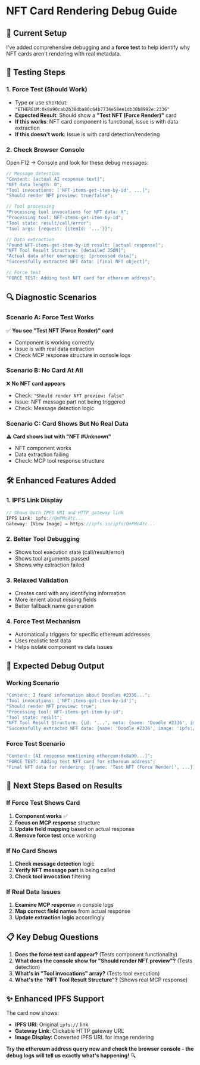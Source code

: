 # NFT Card Rendering Debug Guide

## 🎯 **Current Setup**

I've added comprehensive debugging and a **force test** to help identify why NFT cards aren't rendering with real metadata.

## 🧪 **Testing Steps**

### **1. Force Test (Should Work)**

- Type or use shortcut: `"ETHEREUM:0x8a90cab2b38dba80c64b7734e58ee1db38b8992e:2336"`
- **Expected Result**: Should show a **"Test NFT (Force Render)"** card
- **If this works**: NFT card component is functional, issue is with data extraction
- **If this doesn't work**: Issue is with card detection/rendering

### **2. Check Browser Console**

Open F12 → Console and look for these debug messages:

```javascript
// Message detection
"Content: [actual AI response text]";
"NFT data length: 0";
"Tool invocations: ['NFT-items-get-item-by-id', ...]";
"Should render NFT preview: true/false";

// Tool processing
"Processing tool invocations for NFT data: X";
"Processing tool: NFT-items-get-item-by-id";
"Tool state: result/call/error";
"Tool args: {request: {itemId: '...'}}";

// Data extraction
"Found NFT-items-get-item-by-id result: [actual response]";
"NFT Tool Result Structure: [detailed JSON]";
"Actual data after unwrapping: [processed data]";
"Successfully extracted NFT data: [final NFT object]";

// Force test
"FORCE TEST: Adding test NFT card for ethereum address";
```

## 🔍 **Diagnostic Scenarios**

### **Scenario A: Force Test Works**

✅ **You see "Test NFT (Force Render)" card**

- Component is working correctly
- Issue is with real data extraction
- Check MCP response structure in console logs

### **Scenario B: No Card At All**

❌ **No NFT card appears**

- Check: `"Should render NFT preview: false"`
- Issue: NFT message part not being triggered
- Check: Message detection logic

### **Scenario C: Card Shows But No Real Data**

⚠️ **Card shows but with "NFT #Unknown"**

- NFT component works
- Data extraction failing
- Check: MCP tool response structure

## 🛠️ **Enhanced Features Added**

### **1. IPFS Link Display**

```typescript
// Shows both IPFS URI and HTTP gateway link
IPFS Link: ipfs://QmPMc4tc...
Gateway: [View Image] → https://ipfs.io/ipfs/QmPMc4tc...
```

### **2. Better Tool Debugging**

- Shows tool execution state (call/result/error)
- Shows tool arguments passed
- Shows why extraction failed

### **3. Relaxed Validation**

- Creates card with any identifying information
- More lenient about missing fields
- Better fallback name generation

### **4. Force Test Mechanism**

- Automatically triggers for specific ethereum addresses
- Uses realistic test data
- Helps isolate component vs data issues

## 🎯 **Expected Debug Output**

### **Working Scenario**

```javascript
"Content: I found information about Doodles #2336...";
"Tool invocations: ['NFT-items-get-item-by-id']";
"Should render NFT preview: true";
"Processing tool: NFT-items-get-item-by-id";
"Tool state: result";
"NFT Tool Result Structure: {id: '...', meta: {name: 'Doodle #2336', image: 'ipfs://...'}}";
"Successfully extracted NFT data: {name: 'Doodle #2336', image: 'ipfs://...'}";
```

### **Force Test Scenario**

```javascript
"Content: [AI response mentioning ethereum:0x8a90...]";
"FORCE TEST: Adding test NFT card for ethereum address";
"Final NFT data for rendering: [{name: 'Test NFT (Force Render)', ...}]";
```

## 🚀 **Next Steps Based on Results**

### **If Force Test Shows Card**

1. **Component works** ✅
2. **Focus on MCP response** structure
3. **Update field mapping** based on actual response
4. **Remove force test** once working

### **If No Card Shows**

1. **Check message detection** logic
2. **Verify NFT message part** is being called
3. **Check tool invocation** filtering

### **If Real Data Issues**

1. **Examine MCP response** in console logs
2. **Map correct field names** from actual response
3. **Update extraction logic** accordingly

## 📋 **Key Debug Questions**

1. **Does the force test card appear?** (Tests component functionality)
2. **What does the console show for "Should render NFT preview"?** (Tests detection)
3. **What's in "Tool invocations" array?** (Tests tool execution)
4. **What's the "NFT Tool Result Structure"?** (Shows real MCP response)

## ✨ **Enhanced IPFS Support**

The card now shows:

- **IPFS URI**: Original `ipfs://` link
- **Gateway Link**: Clickable HTTP gateway URL
- **Image Display**: Converted IPFS URL for image rendering

**Try the ethereum address query now and check the browser console - the debug logs will tell us exactly what's happening!** 🔍
